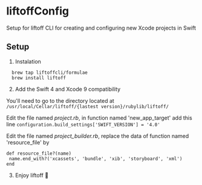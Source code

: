 # liftoffConfig
Setup for liftoff CLI for creating and configuring new Xcode projects in Swift

## Setup

1) Instalation
```
  brew tap liftoffcli/formulae
  brew install liftoff
```
2) Add the Swift 4 and Xcode 9 compatibility

You'll need to go to the directory located at `/usr/local/Cellar/liftoff/{lastest version}/rubylib/liftoff/`

Edit the file named *project.rb*, in function named 'new_app_target' add this line
```configuration.build_settings['SWIFT_VERSION'] = '4.0'```

Edit the file named *project_builder.rb*, replace the data of function named 'resource_file' by
```
def resource_file?(name)
 name.end_with?('xcassets', 'bundle', 'xib', 'storyboard', 'xml')
end
```

3) Enjoy liftoff 🍻
